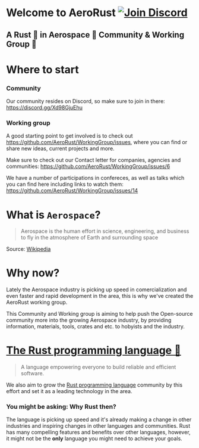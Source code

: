 # Welcome to AeroRust [![Join Discord](https://img.shields.io/discord/662244134316408833?label=Discord&style=flat-square)](https://discord.gg/Xd98GjuEhu)
## A Rust 🦀 in Aerospace 🚀 Community & Working Group 🙌

# Where to start

### Community

Our community resides on Discord, so make sure to join in there: https://discord.gg/Xd98GjuEhu

### Working group

A good starting point to get involved is to check out https://github.com/AeroRust/WorkingGroup/issues, where you can find or share new ideas, current projects and more.

Make sure to check out our Contact letter for companies, agencies and communities: https://github.com/AeroRust/WorkingGroup/issues/6

We have a number of participations in confereces, as well as talks which you can find here including links to watch them: https://github.com/AeroRust/WorkingGroup/issues/14


# What is `Aerospace`?

> Aerospace is the human effort in science, engineering, and business to fly in the atmosphere of Earth and surrounding space

Source: [Wikipedia](https://en.wikipedia.org/wiki/Aerospace)

# Why now?

Lately the Aerospace industry is picking up speed in comercialization and even faster and rapid development in the area, this is why we've created the AeroRust working group.

This Community and Working group is aiming to help push the Open-source community more into the growing Aerospace industry, by providing information, materials, tools, crates and etc. to hobyists and the industry.

# [The Rust programming language 🦀](rust-lang.org)

> A language empowering everyone
to build reliable and efficient software. 

We also aim to grow the [Rust programming language](rust-lang.org) community by this effort and set it as a leading technology in the area.

### You might be asking: Why Rust then?

The language is picking up speed and it's already making a change in other industries and inspiring changes in other languages and communities. Rust has many compelling features and benefits over other languages, however, it might not be the **only** language you might need to achieve your goals.

